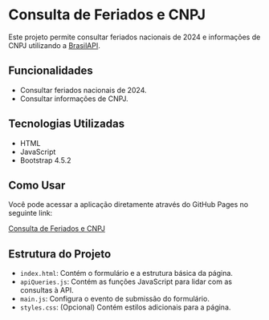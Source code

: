 # Consulta de Feriados e CNPJ

Este projeto permite consultar feriados nacionais de 2024 e informações de CNPJ utilizando a [BrasilAPI](https://brasilapi.com.br/).

## Funcionalidades

- Consultar feriados nacionais de 2024.
- Consultar informações de CNPJ.

## Tecnologias Utilizadas

- HTML
- JavaScript
- Bootstrap 4.5.2

## Como Usar

Você pode acessar a aplicação diretamente através do GitHub Pages no seguinte link:

[Consulta de Feriados e CNPJ](https://felpscirne.github.io/designDeInteracao3/)

## Estrutura do Projeto

- `index.html`: Contém o formulário e a estrutura básica da página.
- `apiQueries.js`: Contém as funções JavaScript para lidar com as consultas à API.
- `main.js`: Configura o evento de submissão do formulário.
- `styles.css`: (Opcional) Contém estilos adicionais para a página.
